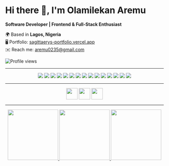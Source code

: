 # Hi there 👋, I'm Olamilekan Aremu  

**Software Developer | Frontend & Full-Stack Enthusiast**  

🌍 Based in **Lagos, Nigeria**  
🖥️ Portfolio: [sagittaerys-portfolio.vercel.app](https://sagittaerys-portfolio.vercel.app)  
✉️ Reach me: [aremu0235@gmail.com](mailto:aremu0235@gmail.com)  

![Profile views](https://komarev.com/ghpvc/?username=sagittaerys&color=blue)

---
  

<p align="center">

  <img src="https://img.shields.io/badge/JavaScript-000?style=for-the-badge&logo=javascript" />
  <img src="https://img.shields.io/badge/TypeScript-000?style=for-the-badge&logo=typescript" />
  <img src="https://img.shields.io/badge/React-000?style=for-the-badge&logo=react" />
  <img src="https://img.shields.io/badge/Next.js-000?style=for-the-badge&logo=next.js" />
  <img src="https://img.shields.io/badge/Redux-000?style=for-the-badge&logo=redux" />
  <img src="https://img.shields.io/badge/Vite-000?style=for-the-badge&logo=vite" />
  <img src="https://img.shields.io/badge/TailwindCSS-000?style=for-the-badge&logo=tailwindcss" />
  <img src="https://img.shields.io/badge/Bootstrap-000?style=for-the-badge&logo=bootstrap" />
  <img src="https://img.shields.io/badge/HTML5-000?style=for-the-badge&logo=html5" />
  <img src="https://img.shields.io/badge/CSS3-000?style=for-the-badge&logo=css3" />
  <img src="https://img.shields.io/badge/Node.js-000?style=for-the-badge&logo=node.js" />
  <img src="https://img.shields.io/badge/Express-000?style=for-the-badge&logo=express" />
  <img src="https://img.shields.io/badge/MongoDB-000?style=for-the-badge&logo=mongodb" />
  <img src="https://img.shields.io/badge/Git-000?style=for-the-badge&logo=git" />
  <img src="https://img.shields.io/badge/Figma-000?style=for-the-badge&logo=figma" />

</p>

--- 

<p align="center">
  <a href="https://www.linkedin.com/in/olamilekan-aremu-a15651236/"><img src="https://raw.githubusercontent.com/danielcranney/readme-generator/main/public/icons/socials/linkedin.svg" width="36" height="36" /></a>
  <a href="https://x.com/sagittaric"><img src="https://raw.githubusercontent.com/danielcranney/readme-generator/main/public/icons/socials/twitter.svg" width="36" height="36" /></a>
  <a href="https://instagram.com/sagittaerys_"><img src="https://raw.githubusercontent.com/danielcranney/readme-generator/main/public/icons/socials/instagram.svg" width="36" height="36" /></a>
</p>

---


<p align="center">
  <a href="https://github.com/Sagittaerys">
    <img src="https://github-readme-stats.vercel.app/api?username=Sagittaerys&show_icons=true&theme=tokyonight&hide_border=true" height="160" />
  </a>
  <a href="https://github.com/Sagittaerys">
    <img src="https://github-readme-streak-stats.herokuapp.com?user=Sagittaerys&theme=tokyonight&hide_border=true" height="160" />
  </a>  
  <a href="https://github.com/Sagittaerys">
    <img src="https://github-readme-stats.vercel.app/api/top-langs/?username=Sagittaerys&layout=compact&theme=tokyonight&hide_border=true" height="160" />
  </a>
</p>